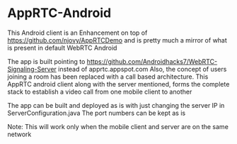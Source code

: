 # AppRTC-Android

This Android client is an Enhancement on top of https://github.com/njovy/AppRTCDemo and is pretty much a mirror of what is present in default WebRTC Android

The app is built pointing to https://github.com/Androidhacks7/WebRTC-Signaling-Server instead of apprtc.appspot.com
Also, the concept of users joining a room has been replaced with a call based architecture. This AppRTC android client along with the server mentioned, forms the complete stack to establish a video call from one mobile client to another

The app can be built and deployed as is with just changing the server IP in ServerConfiguration.java
The port numbers can be kept as is

Note: This will work only when the mobile client and server are on the same network
